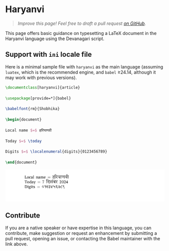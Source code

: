 # Haryanvi

<blockquote>
  <p><em>Improve this page! Feel free to draft a pull request <a href="https://github.com/latex3/babel/tree/docs/docs">on GitHub</a>.</em></p>
</blockquote>

This page offers basic guidance on typesetting a LaTeX document in the
Haryanvi language using the Devanagari script.

## Support with `ini` locale file

Here is a minimal sample file with `haryanvi` as the main language
(assuming `luatex`, which is the recommended engine, and `babel` ≥24.14,
although it may work with previous versions).

```tex
\documentclass[haryanvi]{article}

\usepackage[provide=*]{babel}

\babelfont{rm}{Shobhika}

\begin{document}

Local name $=$ हरियाणवी

Today $=$ \today

Digits $=$ \localenumeral{digits}{0123456789}

\end{document}
```

![](../media/locale-haryanvi.png)

## Contribute

If you are a native speaker or have expertise in this language, you can
contribute, make suggestion or request an enhancement by submitting a
pull request, opening an issue, or contacting the Babel maintainer with
the link above.